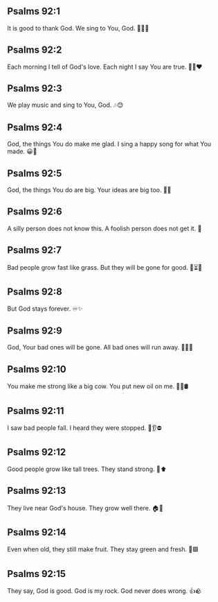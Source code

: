 ## Psalms 92:1
It is good to thank God. We sing to You, God. 🙏🎵😊
## Psalms 92:2
Each morning I tell of God's love. Each night I say You are true. 🌅🌙❤️
## Psalms 92:3
We play music and sing to You, God. 🎶😊
## Psalms 92:4
God, the things You do make me glad. I sing a happy song for what You made. 😀🎉
## Psalms 92:5
God, the things You do are big. Your ideas are big too. 🌟🧠
## Psalms 92:6
A silly person does not know this. A foolish person does not get it. 🤔
## Psalms 92:7
Bad people grow fast like grass. But they will be gone for good. 🌱⏳💨
## Psalms 92:8
But God stays forever. ♾️✨
## Psalms 92:9
God, Your bad ones will be gone. All bad ones will run away. 🏃‍♂️💨
## Psalms 92:10
You make me strong like a big cow. You put new oil on me. 💪🐄🛢️
## Psalms 92:11
I saw bad people fall. I heard they were stopped. 👀👂⛔
## Psalms 92:12
Good people grow like tall trees. They stand strong. 🌳⬆️
## Psalms 92:13
They live near God's house. They grow well there. 🏠🌱
## Psalms 92:14
Even when old, they still make fruit. They stay green and fresh. 🍎🟩
## Psalms 92:15
They say, God is good. God is my rock. God never does wrong. 👍🪨
